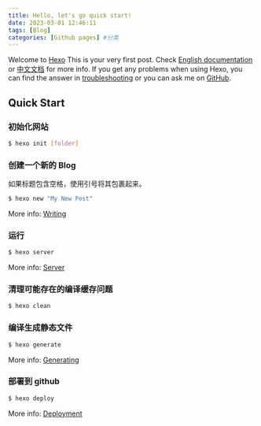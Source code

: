 ```yaml
---
title: Hello, let's go quick start!
date: 2023-03-01 12:46:11
tags: [Blog]
categories: [Github pages] #分类
---
```


Welcome to [Hexo](https://hexo.io/)
This is your very first post. Check [English documentation](https://hexo.io/docs/) or [中文文档](https://hexo.io/zh-cn/docs/index.html) for more info.
If you get any problems when using Hexo, you can find the answer in [troubleshooting](https://hexo.io/docs/troubleshooting.html) or you can ask me on [GitHub](https://github.com/hexojs/hexo/issues).

## Quick Start

### 初始化网站

```bash
$ hexo init [folder]
```

### 创建一个新的 Blog

如果标题包含空格，使用引号将其包裹起来。

```bash
$ hexo new "My New Post"
```

More info: [Writing](https://hexo.io/docs/writing.html)

### 运行

```bash
$ hexo server
```

More info: [Server](https://hexo.io/docs/server.html)

### 清理可能存在的编译缓存问题

```bash
$ hexo clean
```

### 编译生成静态文件

```bash
$ hexo generate
```

More info: [Generating](https://hexo.io/docs/generating.html)

### 部署到 github

```bash
$ hexo deploy
```

More info: [Deployment](https://hexo.io/docs/one-command-deployment.html)
